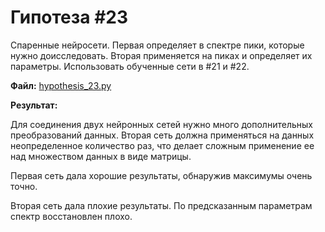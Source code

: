# Гипотеза #23

Спаренные нейросети. Первая определяет в спектре пики, которые нужно доисследовать. Вторая применяется на пиках и определяет их параметры. Использовать обученные сети в #21 и #22.

**Файл:** [hypothesis_23.py](/approximate/hypothesis_23.py)

**Результат:**

Для соединения двух нейронных сетей нужно много дополнительных преобразований данных. Вторая сеть должна применяться на данных неопределенное количество раз, что делает сложным применение ее над множеством данных в виде матрицы.

Первая сеть дала хорошие результаты, обнаружив максимумы очень точно.

Вторая сеть дала плохие результаты. По предсказанным параметрам спектр восстановлен плохо.

